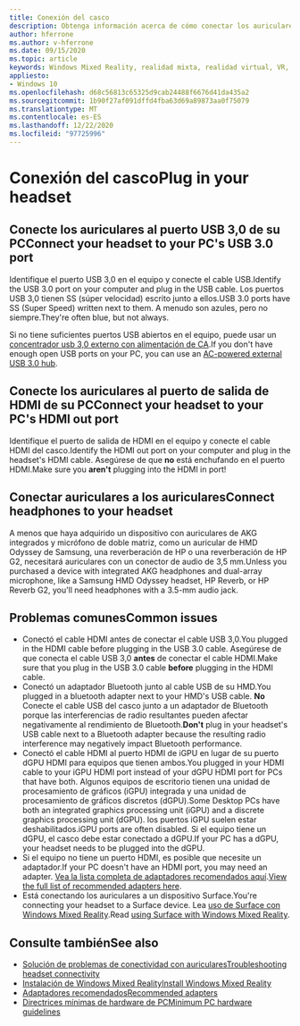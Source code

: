 ```yaml
---
title: Conexión del casco
description: Obtenga información acerca de cómo conectar los auriculares de la realidad mixta de Windows a USB 3,0, HDMI y auriculares.
author: hferrone
ms.author: v-hferrone
ms.date: 09/15/2020
ms.topic: article
keywords: Windows Mixed Reality, realidad mixta, realidad virtual, VR, MR, auriculares, configuración, introducción
appliesto:
- Windows 10
ms.openlocfilehash: d68c56813c65325d9cab24488f6676d41da435a2
ms.sourcegitcommit: 1b90f27af091dffd4fba63d69a89873aa0f75079
ms.translationtype: MT
ms.contentlocale: es-ES
ms.lasthandoff: 12/22/2020
ms.locfileid: "97725996"
---
```

# <a name="plug-in-your-headset"></a><span data-ttu-id="db285-104">Conexión del casco</span><span class="sxs-lookup"><span data-stu-id="db285-104">Plug in your headset</span></span>

## <a name="connect-your-headset-to-your-pcs-usb-30-port"></a><span data-ttu-id="db285-105">Conecte los auriculares al puerto USB 3,0 de su PC</span><span class="sxs-lookup"><span data-stu-id="db285-105">Connect your headset to your PC's USB 3.0 port</span></span>

<span data-ttu-id="db285-106">Identifique el puerto USB 3,0 en el equipo y conecte el cable USB.</span><span class="sxs-lookup"><span data-stu-id="db285-106">Identify the USB 3.0 port on your computer and plug in the USB cable.</span></span> <span data-ttu-id="db285-107">Los puertos USB 3,0 tienen SS (súper velocidad) escrito junto a ellos.</span><span class="sxs-lookup"><span data-stu-id="db285-107">USB 3.0 ports have SS (Super Speed) written next to them.</span></span> <span data-ttu-id="db285-108">A menudo son azules, pero no siempre.</span><span class="sxs-lookup"><span data-stu-id="db285-108">They're often blue, but not always.</span></span>

<span data-ttu-id="db285-109">Si no tiene suficientes puertos USB abiertos en el equipo, puede usar un [concentrador usb 3,0 externo con alimentación de CA](recommended-adapters-for-windows-mixed-reality-capable-pcs.md#using-external-usb-30-hubs-with-windows-mixed-reality-headsets).</span><span class="sxs-lookup"><span data-stu-id="db285-109">If you don't have enough open USB ports on your PC, you can use an [AC-powered external USB 3.0 hub](recommended-adapters-for-windows-mixed-reality-capable-pcs.md#using-external-usb-30-hubs-with-windows-mixed-reality-headsets).</span></span>

## <a name="connect-your-headset-to-your-pcs-hdmi-out-port"></a><span data-ttu-id="db285-110">Conecte los auriculares al puerto de salida de HDMI de su PC</span><span class="sxs-lookup"><span data-stu-id="db285-110">Connect your headset to your PC's HDMI out port</span></span>

<span data-ttu-id="db285-111">Identifique el puerto de salida de HDMI en el equipo y conecte el cable HDMI del casco.</span><span class="sxs-lookup"><span data-stu-id="db285-111">Identify the HDMI out port on your computer and plug in the headset's HDMI cable.</span></span> <span data-ttu-id="db285-112">Asegúrese de que **no** está enchufando en el puerto HDMI.</span><span class="sxs-lookup"><span data-stu-id="db285-112">Make sure you **aren't** plugging into the HDMI in port!</span></span>

## <a name="connect-headphones-to-your-headset"></a><span data-ttu-id="db285-113">Conectar auriculares a los auriculares</span><span class="sxs-lookup"><span data-stu-id="db285-113">Connect headphones to your headset</span></span>

<span data-ttu-id="db285-114">A menos que haya adquirido un dispositivo con auriculares de AKG integrados y micrófono de doble matriz, como un auricular de HMD Odyssey de Samsung, una reverberación de HP o una reverberación de HP G2, necesitará auriculares con un conector de audio de 3,5 mm.</span><span class="sxs-lookup"><span data-stu-id="db285-114">Unless you purchased a device with integrated AKG headphones and dual-array microphone, like a Samsung HMD Odyssey headset, HP Reverb, or HP Reverb G2, you'll need headphones with a 3.5-mm audio jack.</span></span>

## <a name="common-issues"></a><span data-ttu-id="db285-115">Problemas comunes</span><span class="sxs-lookup"><span data-stu-id="db285-115">Common issues</span></span>

* <span data-ttu-id="db285-116">Conectó el cable HDMI antes de conectar el cable USB 3,0.</span><span class="sxs-lookup"><span data-stu-id="db285-116">You plugged in the HDMI cable before plugging in the USB 3.0 cable.</span></span>  <span data-ttu-id="db285-117">Asegúrese de que conecta el cable USB 3,0 **antes** de conectar el cable HDMI.</span><span class="sxs-lookup"><span data-stu-id="db285-117">Make sure that you plug in the USB 3.0 cable **before** plugging in the HDMI cable.</span></span>
* <span data-ttu-id="db285-118">Conectó un adaptador Bluetooth junto al cable USB de su HMD.</span><span class="sxs-lookup"><span data-stu-id="db285-118">You plugged in a bluetooth adapter next to your HMD's USB cable.</span></span> <span data-ttu-id="db285-119">**No** Conecte el cable USB del casco junto a un adaptador de Bluetooth porque las interferencias de radio resultantes pueden afectar negativamente al rendimiento de Bluetooth.</span><span class="sxs-lookup"><span data-stu-id="db285-119">**Don't** plug in your headset's USB cable next to a Bluetooth adapter because the resulting radio interference may negatively impact Bluetooth performance.</span></span>
* <span data-ttu-id="db285-120">Conectó el cable HDMI al puerto HDMI de iGPU en lugar de su puerto dGPU HDMI para equipos que tienen ambos.</span><span class="sxs-lookup"><span data-stu-id="db285-120">You plugged in your HDMI cable to your iGPU HDMI port instead of your dGPU HDMI port for PCs that have both.</span></span> <span data-ttu-id="db285-121">Algunos equipos de escritorio tienen una unidad de procesamiento de gráficos (iGPU) integrada y una unidad de procesamiento de gráficos discretos (dGPU).</span><span class="sxs-lookup"><span data-stu-id="db285-121">Some Desktop PCs have both an integrated graphics processing unit (iGPU) and a discrete graphics processing unit (dGPU).</span></span> <span data-ttu-id="db285-122">los puertos iGPU suelen estar deshabilitados.</span><span class="sxs-lookup"><span data-stu-id="db285-122">iGPU ports are often disabled.</span></span> <span data-ttu-id="db285-123">Si el equipo tiene un dGPU, el casco debe estar conectado a dGPU.</span><span class="sxs-lookup"><span data-stu-id="db285-123">If your PC has a dGPU, your headset needs to be plugged into the dGPU.</span></span>  
* <span data-ttu-id="db285-124">Si el equipo no tiene un puerto HDMI, es posible que necesite un adaptador.</span><span class="sxs-lookup"><span data-stu-id="db285-124">If your PC doesn't have an HDMI port, you may need an adapter.</span></span> <span data-ttu-id="db285-125">[Vea la lista completa de adaptadores recomendados aquí](recommended-adapters-for-windows-mixed-reality-capable-pcs.md).</span><span class="sxs-lookup"><span data-stu-id="db285-125">[View the full list of recommended adapters here](recommended-adapters-for-windows-mixed-reality-capable-pcs.md).</span></span>
* <span data-ttu-id="db285-126">Está conectando los auriculares a un dispositivo Surface.</span><span class="sxs-lookup"><span data-stu-id="db285-126">You're connecting your headset to a Surface device.</span></span> <span data-ttu-id="db285-127">Lea [uso de Surface con Windows Mixed Reality](windows-mixed-reality-minimum-pc-hardware-compatibility-guidelines.md#windows-mixed-reality-and-surface).</span><span class="sxs-lookup"><span data-stu-id="db285-127">Read [using Surface with Windows Mixed Reality](windows-mixed-reality-minimum-pc-hardware-compatibility-guidelines.md#windows-mixed-reality-and-surface).</span></span>

## <a name="see-also"></a><span data-ttu-id="db285-128">Consulte también</span><span class="sxs-lookup"><span data-stu-id="db285-128">See also</span></span>

* [<span data-ttu-id="db285-129">Solución de problemas de conectividad con auriculares</span><span class="sxs-lookup"><span data-stu-id="db285-129">Troubleshooting headset connectivity</span></span>](headset-connectivity.md)
* [<span data-ttu-id="db285-130">Instalación de Windows Mixed Reality</span><span class="sxs-lookup"><span data-stu-id="db285-130">Install Windows Mixed Reality</span></span>](install-windows-mixed-reality.md)
* [<span data-ttu-id="db285-131">Adaptadores recomendados</span><span class="sxs-lookup"><span data-stu-id="db285-131">Recommended adapters</span></span>](recommended-adapters-for-windows-mixed-reality-capable-pcs.md)
* [<span data-ttu-id="db285-132">Directrices mínimas de hardware de PC</span><span class="sxs-lookup"><span data-stu-id="db285-132">Minimum PC hardware guidelines</span></span>](windows-mixed-reality-minimum-pc-hardware-compatibility-guidelines.md)
